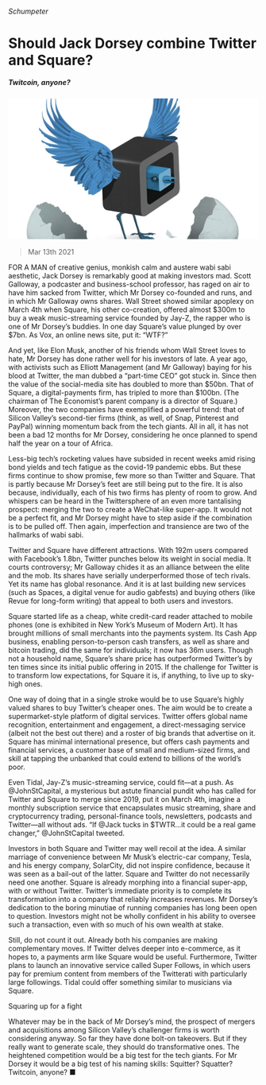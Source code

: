 ###### Schumpeter

# Should Jack Dorsey combine Twitter and Square? 

##### Twitcoin, anyone? 

![image](images/20210313_WBD000_0.jpg) 

> Mar 13th 2021 


FOR A MAN of creative genius, monkish calm and austere wabi sabi aesthetic, Jack Dorsey is remarkably good at making investors mad. Scott Galloway, a podcaster and business-school professor, has raged on air to have him sacked from Twitter, which Mr Dorsey co-founded and runs, and in which Mr Galloway owns shares. Wall Street showed similar apoplexy on March 4th when Square, his other co-creation, offered almost $300m to buy a weak music-streaming service founded by Jay-Z, the rapper who is one of Mr Dorsey’s buddies. In one day Square’s value plunged by over $7bn. As Vox, an online news site, put it: “WTF?”


And yet, like Elon Musk, another of his friends whom Wall Street loves to hate, Mr Dorsey has done rather well for his investors of late. A year ago, with activists such as Elliott Management (and Mr Galloway) baying for his blood at Twitter, the man dubbed a “part-time CEO” got stuck in. Since then the value of the social-media site has doubled to more than $50bn. That of Square, a digital-payments firm, has tripled to more than $100bn. (The chairman of The Economist’s parent company is a director of Square.) Moreover, the two companies have exemplified a powerful trend: that of Silicon Valley’s second-tier firms (think, as well, of Snap, Pinterest and PayPal) winning momentum back from the tech giants. All in all, it has not been a bad 12 months for Mr Dorsey, considering he once planned to spend half the year on a tour of Africa.



Less-big tech’s rocketing values have subsided in recent weeks amid rising bond yields and tech fatigue as the covid-19 pandemic ebbs. But these firms continue to show promise, few more so than Twitter and Square. That is partly because Mr Dorsey’s feet are still being put to the fire. It is also because, individually, each of his two firms has plenty of room to grow. And whispers can be heard in the Twittersphere of an even more tantalising prospect: merging the two to create a WeChat-like super-app. It would not be a perfect fit, and Mr Dorsey might have to step aside if the combination is to be pulled off. Then again, imperfection and transience are two of the hallmarks of wabi sabi.


Twitter and Square have different attractions. With 192m users compared with Facebook’s 1.8bn, Twitter punches below its weight in social media. It courts controversy; Mr Galloway chides it as an alliance between the elite and the mob. Its shares have serially underperformed those of tech rivals. Yet its name has global resonance. And it is at last building new services (such as Spaces, a digital venue for audio gabfests) and buying others (like Revue for long-form writing) that appeal to both users and investors.


Square started life as a cheap, white credit-card reader attached to mobile phones (one is exhibited in New York’s Museum of Modern Art). It has brought millions of small merchants into the payments system. Its Cash App business, enabling person-to-person cash transfers, as well as share and bitcoin trading, did the same for individuals; it now has 36m users. Though not a household name, Square’s share price has outperformed Twitter’s by ten times since its initial public offering in 2015. If the challenge for Twitter is to transform low expectations, for Square it is, if anything, to live up to sky-high ones.


One way of doing that in a single stroke would be to use Square’s highly valued shares to buy Twitter’s cheaper ones. The aim would be to create a supermarket-style platform of digital services. Twitter offers global name recognition, entertainment and engagement, a direct-messaging service (albeit not the best out there) and a roster of big brands that advertise on it. Square has minimal international presence, but offers cash payments and financial services, a customer base of small and medium-sized firms, and skill at tapping the unbanked that could extend to billions of the world’s poor.


Even Tidal, Jay-Z’s music-streaming service, could fit—at a push. As @JohnStCapital, a mysterious but astute financial pundit who has called for Twitter and Square to merge since 2019, put it on March 4th, imagine a monthly subscription service that encapsulates music streaming, share and cryptocurrency trading, personal-finance tools, newsletters, podcasts and Twitter—all without ads. “If @Jack tucks in $TWTR…it could be a real game changer,” @JohnStCapital tweeted.


Investors in both Square and Twitter may well recoil at the idea. A similar marriage of convenience between Mr Musk’s electric-car company, Tesla, and his energy company, SolarCity, did not inspire confidence, because it was seen as a bail-out of the latter. Square and Twitter do not necessarily need one another. Square is already morphing into a financial super-app, with or without Twitter. Twitter’s immediate priority is to complete its transformation into a company that reliably increases revenues. Mr Dorsey’s dedication to the boring minutiae of running companies has long been open to question. Investors might not be wholly confident in his ability to oversee such a transaction, even with so much of his own wealth at stake.


Still, do not count it out. Already both his companies are making complementary moves. If Twitter delves deeper into e-commerce, as it hopes to, a payments arm like Square would be useful. Furthermore, Twitter plans to launch an innovative service called Super Follows, in which users pay for premium content from members of the Twitterati with particularly large followings. Tidal could offer something similar to musicians via Square.

Squaring up for a fight


Whatever may be in the back of Mr Dorsey’s mind, the prospect of mergers and acquisitions among Silicon Valley’s challenger firms is worth considering anyway. So far they have done bolt-on takeovers. But if they really want to generate scale, they should do transformative ones. The heightened competition would be a big test for the tech giants. For Mr Dorsey it would be a big test of his naming skills: Squitter? Squatter? Twitcoin, anyone? ■

